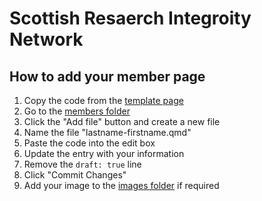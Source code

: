 # Scottish Resaerch Integroity Network

## How to add your member page

1. Copy the code from the [template page](https://github.com/ScotResIntNet/ScotResIntNet.github.io/blob/master/members/_template.qmd)
2. Go to the [members folder](https://github.com/ScotResIntNet/ScotResIntNet.github.io/tree/master/members)
3. Click the "Add file" button and create a new file
4. Name the file "lastname-firstname.qmd"
5. Paste the code into the edit box
6. Update the entry with your information
7. Remove the `draft: true` line
8. Click "Commit Changes"
9. Add your image to the [images folder](https://github.com/ScotResIntNet/ScotResIntNet.github.io/tree/master/members/images) if required